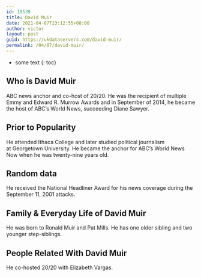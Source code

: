 ```yaml
---
id: 19539
title: David Muir
date: 2021-04-07T23:12:55+00:00
author: victor
layout: post
guid: https://ukdataservers.com/david-muir/
permalink: /04/07/david-muir/
---
```


* some text
{: toc}


## Who is David Muir



ABC news anchor and co-host of 20/20. He was the recipient of multiple Emmy and Edward R. Murrow Awards and in September of 2014, he became the host of ABC&#8217;s World News, succeeding Diane Sawyer. 

                
                
                
## Prior to Popularity



He attended Ithaca College and later studied political journalism at Georgetown University. He became the anchor for ABC&#8217;s World News Now when he was twenty-nine years old.

                
                
                
## Random data



He received the National Headliner Award for his news coverage during the September 11, 2001 attacks.

                
                
                
## Family & Everyday Life of David Muir



He was born to Ronald Muir and Pat Mills. He has one older sibling and two younger step-siblings.

                
                
                
## People Related With David Muir



He co-hosted 20/20 with Elizabeth Vargas.

                
              
            
          
          
          